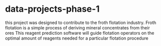 # data-projects-phase-1
this project was designed to contribute to the froth flotation industry. 
Froth flotation is a simple process of deriving mineral concentrates from their ores
This reagent prediction software will guide flotation operators on the optimal amount of reagents needed for a particular flotation procedure
